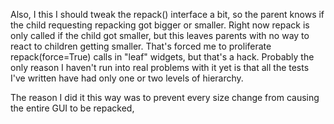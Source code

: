 Also, I this I should tweak the repack() interface a bit, so the parent knows 
if the child requesting repacking got bigger or smaller.  Right now repack is 
only called if the child got smaller, but this leaves parents with no way to 
react to children getting smaller.  That's forced me to proliferate 
repack(force=True) calls in "leaf" widgets, but that's a hack.  Probably the 
only reason I haven't run into real problems with it yet is that all the 
tests I've written have had only one or two levels of hierarchy.

The reason I did it this way was to prevent every size change from causing 
the entire GUI to be repacked, 


